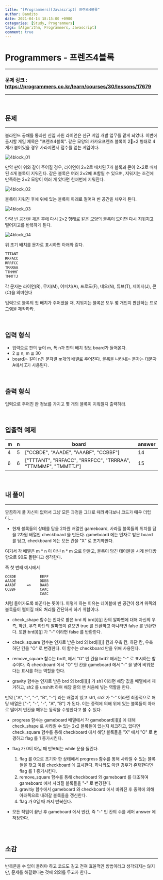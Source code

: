 ```yaml
---
title: "[Programmers][Javascript] 프렌즈4블록"
author: Bandito
date: 2021-04-14 18:15:00 +0900
categories: [Study, Programmers]
tags: [Algorithm, Programmers, Javascript]
comment: true
---
```

 
# Programmers - 프렌즈4블록

***
### 문제 링크 : <https://programmers.co.kr/learn/courses/30/lessons/17679>

***

<br/>

## 문제
***

블라인드 공채를 통과한 신입 사원 라이언은 신규 게임 개발 업무를 맡게 되었다. 이번에 출시할 게임 제목은 "프렌즈4블록".
같은 모양의 카카오프렌즈 블록이 2×2 형태로 4개가 붙어있을 경우 사라지면서 점수를 얻는 게임이다.

![4block_01](https://drive.google.com/uc?export=view&id=1-ww4QhDJ0y-lPL3lhAUOIaA1F3Xtrujn)

만약 판이 위와 같이 주어질 경우, 라이언이 2×2로 배치된 7개 블록과 콘이 2×2로 배치된 4개 블록이 지워진다. 같은 블록은 여러 2×2에 포함될 수 있으며, 지워지는 조건에 만족하는 2×2 모양이 여러 개 있다면 한꺼번에 지워진다.

![4block_02](https://drive.google.com/uc?export=view&id=1RQGFAtZ1HA_4y8XfSIW-AgI83_8geRo0)

블록이 지워진 후에 위에 있는 블록이 아래로 떨어져 빈 공간을 채우게 된다.

![4block_03](https://drive.google.com/uc?export=view&id=1O_p278AaYgFk4s3rGuuP_n8kJFY1_NvJ)

만약 빈 공간을 채운 후에 다시 2×2 형태로 같은 모양의 블록이 모이면 다시 지워지고 떨어지고를 반복하게 된다.

![4block_04](https://drive.google.com/uc?export=view&id=1A1a_ggkKn6Gc245vgUyaqPqNmpsTCSri)

위 초기 배치를 문자로 표시하면 아래와 같다.

```javascript
TTTANT
RRFACC
RRRFCC
TRRRAA
TTMMMF
TMMTTJ
```

각 문자는 라이언(R), 무지(M), 어피치(A), 프로도(F), 네오(N), 튜브(T), 제이지(J), 콘(C)을 의미한다

입력으로 블록의 첫 배치가 주어졌을 때, 지워지는 블록은 모두 몇 개인지 판단하는 프로그램을 제작하라.

<br/>

## 입력 형식

+ 입력으로 판의 높이 m, 폭 n과 판의 배치 정보 board가 들어온다.
+ 2 ≦ n, m ≦ 30
+ board는 길이 n인 문자열 m개의 배열로 주어진다. 블록을 나타내는 문자는 대문자 A에서 Z가 사용된다.

<br/>

## 출력 형식

입력으로 주어진 판 정보를 가지고 몇 개의 블록이 지워질지 출력하라.



<br/>

## 입출력 예제

|m|n|board|answer|
|----|----|----|----|
|4|5|["CCBDE", "AAADE", "AAABF", "CCBBF"]|14|
|6|6|["TTTANT", "RRFACC", "RRRFCC", "TRRRAA", "TTMMMF", "TMMTTJ"]|15|

<br/>

## 내 풀이
***

깔끔하게 풀 자신이 없어서 그냥 모든 과정을 그대로 때려박다보니 코드가 매우 더럽다...

+ 현재 블록들의 상태를 담을 2차원 배열인 gameboard, 사라질 블록들의 위치를 담을 2차원 배열인 checkboard 을 만든다. gameboard 에는 인자로 받은 board 를 담고, checkboard 에는 모든 칸을 "X" 로 초기화한다.

여기서 각 배열은 m * n 이 아닌 n * m 으로 만들고, 블록이 담긴 테이블을 시계 반대방향으로 90도 돌린다고 생각한다.

즉 첫 번째 예시에서

```
CCBDE           EEFF
AAADE           DDBB
AAABF     =>    BAAB
CCBBF           CAAC
                CAAC
```

처럼 들어가도록 바꾼다는 뜻이다. 이렇게 하는 이유는 테이블에 빈 공간이 생겨 위쪽의 블록들이 떨어질 때의 처리를 간단하게 하기 위함이다.

+ check_shape 함수는 인자로 받은 brd 의 brd[i][j] 칸의 알파벳에 대해 자신의 우측, 하단, 우측 하단의 알파벳이 같으면 true 를 반환하고 아니라면 false 를 반환한다. 또한 brd[i][j] 가 "-" 이라면 false 를 반환한다.

+ check_square 함수는 인자로 받은 brd 의 brd[i][j] 칸과 우측 칸, 하단 칸, 우측 하단 칸을 "O" 로 변경한다. 이 함수는 checkboard 만을 위해 사용된다.

+ remove_square 함수는 brd1, 에서 "O" 인 칸을 brd2 에서는 "-" 로 표시하는 함수이다. 즉 checkboard 에서 "O" 인 칸을 gameboard 에서 "-" 을 넣어 비워졌다는 표시를 하는 역할을 한다.

+ gravity 함수는 인자로 받은 brd 의 brd[i][j] 가 sh1 이라면 해당 값을 배열에서 제거하고, sh2 를 unshift 하여 해당 줄의 맨 처음에 넣는 역할을 한다.

만약 ["A", "-", "-", "B", "-"] 라는 배열이 있고 sh1, sh2 가 "-" 이라면 최종적으로 해당 배열은 ["-", "-", "-", "A", "B"] 가 된다. 이는 중력에 의해 위에 있는 블록들이 아래로 떨어져 빈칸을 매우는 동작을 수행한다고 볼 수 있다.

+ progress 함수는 gameboard 배열에서 각 gameboard[i][j] 에 대해 check_shape 로 사라질 수 있는 2x2 블록들이 있는지 체크하고, 있다면 check_square 함수를 통해 checkboard 에서 해당 블록들을 "X" 에서 "O" 로 변경하고 flag 를 1 증가시킨다.

+ flag 가 0이 아닐 때 반복되는 while 문을 돌린다.
    1. flag 를 0으로 초기화 한 상태에서 progress 함수를 통해 사라질 수 있는 블록들을 찾고 이를 checkboard 에 표시한다. 하나라도 이런 경우가 존재한다면 flag 를 1 증가시킨다.
    2. remove_square 함수를 통해 checkboard 와 gameboard 를 대조하여 gameboard 에서 사라질 블록들을 "-" 로 변경한다.
    3. gravitiy 함수에서 gameboard 와 checkboard 에서 비워진 후 중력에 의해 아래쪽으로 내려갈 블록들을 갱신한다.
    4. flag 가 0일 때 까지 반복한다.

+ 모든 작업이 끝난 후 gameboard 에서 빈칸, 즉 "-" 인 칸의 수를 세어 answer 에 저장한다.

<br/>

<script src="https://gist.github.com/Suppplier/6c9245be1decbede89253464807632e9.js"></script>



<br/>

## 소감
***

반복문을 수 없이 돌려야 하고 코드도 길고 전혀 효율적인 방법이라고 생각되지는 않지만, 문제를 해결했다는 것에 의의를 두고자 한다...

